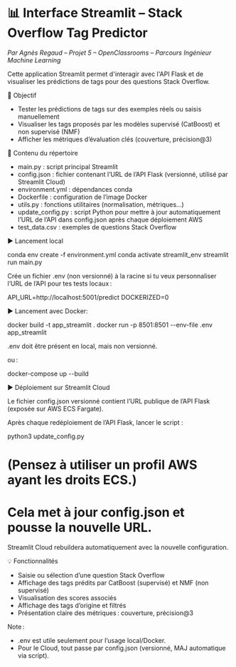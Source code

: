 # 📊 Interface Streamlit – Stack Overflow Tag Predictor  
*Par Agnès Regaud – Projet 5 – OpenClassrooms – Parcours Ingénieur Machine Learning*

Cette application Streamlit permet d'interagir avec l'API Flask et de visualiser les prédictions de tags pour des questions Stack Overflow.

🎯 Objectif

- Tester les prédictions de tags sur des exemples réels ou saisis manuellement
- Visualiser les tags proposés par les modèles supervisé (CatBoost) et non supervisé (NMF)
- Afficher les métriques d’évaluation clés (couverture, précision@3)

📁 Contenu du répertoire

- main.py : script principal Streamlit
- config.json : fichier contenant l’URL de l’API Flask (versionné, utilisé par Streamlit Cloud)
- environment.yml : dépendances conda
- Dockerfile : configuration de l’image Docker
- utils.py : fonctions utilitaires (normalisation, métriques…)
- update_config.py : script Python pour mettre à jour automatiquement l’URL de l’API dans config.json après chaque déploiement AWS
- test_data.csv : exemples de questions Stack Overflow

▶️ Lancement local

conda env create -f environment.yml
conda activate streamlit_env
streamlit run main.py

Crée un fichier .env (non versionné) à la racine si tu veux personnaliser l’URL de l’API pour tes tests locaux :

API_URL=http://localhost:5001/predict
DOCKERIZED=0

▶️ Lancement avec Docker:

docker build -t app_streamlit .
docker run -p 8501:8501 --env-file .env app_streamlit

.env doit être présent en local, mais non versionné.

ou :

docker-compose up --build  

▶️ Déploiement sur Streamlit Cloud

Le fichier config.json versionné contient l’URL publique de l’API Flask (exposée sur AWS ECS Fargate).

Après chaque redéploiement de l’API Flask, lancer le script :

python3 update_config.py

# (Pensez à utiliser un profil AWS ayant les droits ECS.)
# Cela met à jour config.json et pousse la nouvelle URL.

Streamlit Cloud rebuildera automatiquement avec la nouvelle configuration.

💡 Fonctionnalités

- Saisie ou sélection d’une question Stack Overflow
- Affichage des tags prédits par CatBoost (supervisé) et NMF (non supervisé)
- Visualisation des scores associés
- Affichage des tags d’origine et filtrés
- Présentation claire des métriques : couverture, précision@3

Note :

- .env est utile seulement pour l’usage local/Docker.
- Pour le Cloud, tout passe par config.json (versionné, MAJ automatique via script).
